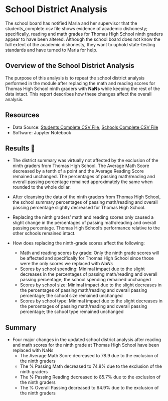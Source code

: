 # School District Analysis
The school board has notified Maria and her supervisor that the students_complete.csv file shows evidence of academic dishonesty; specifically, reading and math grades for Thomas High School ninth graders appear to have been altered. Although the school board does not know the full extent of the academic dishonesty, they want to uphold state-testing standards and have turned to Maria for help.

## Overview of the School District Analysis
The purpose of this analysis is to repeat the school district analysis performed in the module after replacing the math and reading scores for Thomas High School ninth graders with **NaNs** while keeping the rest of the data intact. This report describes how these changes affect the overall analysis.

## Resources
- Data Source: [Students Complete CSV File](Resources/students_complete.csv), [Schools Complete CSV File](Resources/schools_complete.csv)
- Software: Jupyter Notebook

## Results :school:
- The district summary was virtually not affected by the exclusion of the ninth graders from Thomas High School. The Average Math Score decreased by a tenth of a point and the Average Reading Score remained unchanged. The percentages of passing math/reading and overall passing percentage remained approximately the same when rounded to the whole dollar. 

- After cleansing the data of the ninth graders from Thomas High School, the school summary percentages of passing math/reading and overall passing percentage slightly decreased for Thomas High School.

- Replacing the ninth graders’ math and reading scores only caused a slight change in the percentages of passing math/reading and overall passing percentage. Thomas High School’s performance relative to the other schools remained intact.

- How does replacing the ninth-grade scores affect the following:
    - Math and reading scores by grade: Only the ninth grade scores will be affected and specifically for Thomas High School since those were the only scores we replaced with *NaNs*
    - Scores by school spending: Minimal impact due to the slight decreases in the percentages of passing math/reading and overall passing percentage; the school spending remained unchanged
    - Scores by school size: Minimal impact due to the slight decreases in the percentages of passing math/reading and overall passing percentage; the school size remained unchanged
    - Scores by school type: Minimal impact due to the slight decreases in the percentages of passing math/reading and overall passing percentage; the school type remained unchanged

## Summary
- Four major changes in the updated school district analysis after reading and math scores for the ninth grade at Thomas High School have been replaced with NaNs
    - The Average Math Score decreased to 78.9 due to the exclusion of the ninth graders
    - The % Passing Math decreased to 74.8% due to the exclusion of the ninth graders
    - The % Passing Reading decreased to 85.7% due to the exclusion of the ninth graders
    - The % Overall Passing decreased to 64.9% due to the exclusion of the ninth graders
